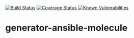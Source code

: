 [![Build Status](https://travis-ci.com/Aaron-K-T-Berry/generator-ansible-molecule.svg?branch=master)](https://travis-ci.com/Aaron-K-T-Berry/generator-ansible-molecule)
[![Coverage Status](https://coveralls.io/repos/github/Aaron-K-T-Berry/generator-ansible-molecule/badge.svg?branch=master)](https://coveralls.io/github/Aaron-K-T-Berry/generator-ansible-molecule?branch=master)
[![Known Vulnerabilities](https://snyk.io/test/github/Aaron-K-T-Berry/generator-ansible-molecule/badge.svg)](https://snyk.io/test/github/Aaron-K-T-Berry/generator-ansible-molecule)
# generator-ansible-molecule

<!-- TODO [CLEANUP] Prompts var name -->
<!-- TODO [REPO] Write read me -->
<!-- TODO [CLEANUP] Add a goodbye message -->
<!-- TODO [CLEANUP] Refactor to use full yeoman life cycle -->
<!-- TODO [CLEANUP] Refactor generator to be more compact -->
<!-- TODO [OPTS] Add option to specify path of install -->
<!-- TODO [OPTS] Print out all options after yo message -->
<!-- TODO [CICD] Add more ci cd options aim for all free ones on github marketplace -->
<!-- TODO [TESTS] Split up tests more logically -->
<!-- TODO [REPO] Add semantic release to ci pipeline -->
